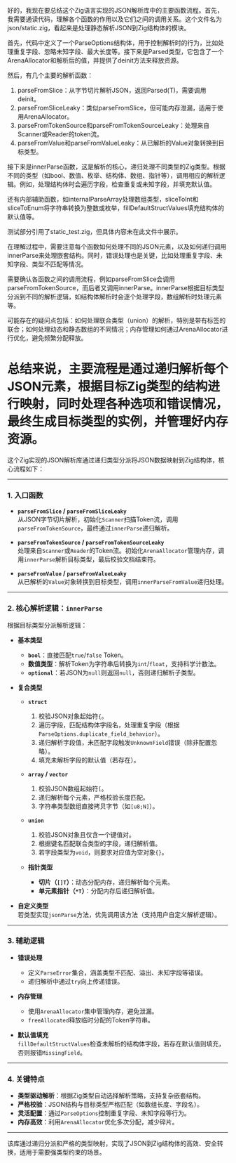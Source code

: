 好的，我现在要总结这个Zig语言实现的JSON解析库中的主要函数流程。首先，我需要通读代码，理解各个函数的作用以及它们之间的调用关系。这个文件名为json/static.zig，看起来是处理静态解析JSON到Zig结构体的模块。

首先，代码中定义了一个ParseOptions结构体，用于控制解析时的行为，比如处理重复字段、忽略未知字段、最大长度等。接下来是Parsed类型，它包含了一个ArenaAllocator和解析后的值，并提供了deinit方法来释放资源。

然后，有几个主要的解析函数：
1. parseFromSlice：从字节切片解析JSON，返回Parsed(T)，需要调用deinit。
2. parseFromSliceLeaky：类似parseFromSlice，但可能内存泄漏，适用于使用ArenaAllocator。
3. parseFromTokenSource和parseFromTokenSourceLeaky：处理来自Scanner或Reader的token流。
4. parseFromValue和parseFromValueLeaky：从已解析的Value对象转换到目标类型。

接下来是innerParse函数，这是解析的核心，递归处理不同类型的Zig类型。根据不同的类型（如bool、数值、枚举、结构体、数组、指针等），调用相应的解析逻辑。例如，处理结构体时会遍历字段，检查重复或未知字段，并填充默认值。

还有内部辅助函数，如internalParseArray处理数组类型，sliceToInt和sliceToEnum将字符串转换为整数或枚举，fillDefaultStructValues填充结构体的默认值等。

测试部分引用了static_test.zig，但具体内容未在此文件中展示。

在理解过程中，需要注意每个函数如何处理不同的JSON元素，以及如何递归调用innerParse来处理嵌套结构。同时，错误处理也是关键，比如处理重复字段、未知字段、类型不匹配等情况。

需要确认各函数之间的调用流程，例如parseFromSlice会调用parseFromTokenSource，而后者又调用innerParse。innerParse根据目标类型分派到不同的解析逻辑，如结构体解析时会逐个处理字段，数组解析时处理元素等。

可能存在的疑问点包括：如何处理联合类型（union）的解析，特别是带有标签的联合；如何处理动态和静态数组的不同情况；内存管理如何通过ArenaAllocator进行优化，避免频繁分配释放。

总结来说，主要流程是通过递归解析每个JSON元素，根据目标Zig类型的结构进行映射，同时处理各种选项和错误情况，最终生成目标类型的实例，并管理好内存资源。
================================================
这个Zig实现的JSON解析库通过递归类型分派将JSON数据映射到Zig结构体，核心流程如下：

---

### **1. 入口函数**
- **`parseFromSlice` / `parseFromSliceLeaky`**  
  从JSON字节切片解析，初始化`Scanner`扫描Token流，调用`parseFromTokenSource`，最终通过`innerParse`递归解析。

- **`parseFromTokenSource` / `parseFromTokenSourceLeaky`**  
  处理来自`Scanner`或`Reader`的Token流。初始化`ArenaAllocator`管理内存，调用`innerParse`解析目标类型，最后校验文档结束符。

- **`parseFromValue` / `parseFromValueLeaky`**  
  从已解析的`Value`对象转换到目标类型，调用`innerParseFromValue`递归处理。

---

### **2. 核心解析逻辑：`innerParse`**
根据目标类型分派解析逻辑：

- **基本类型**  
  - **`bool`**：直接匹配`true`/`false` Token。  
  - **数值类型**：解析Token为字符串后转换为`int`/`float`，支持科学计数法。  
  - **`optional`**：若JSON为`null`则返回`null`，否则递归解析子类型。

- **复合类型**  
  - **`struct`**  
    1. 校验JSON对象起始符`{`。  
    2. 遍历字段，匹配结构体字段名，处理重复字段（根据`ParseOptions.duplicate_field_behavior`）。  
    3. 递归解析字段值，未匹配字段触发`UnknownField`错误（除非配置忽略）。  
    4. 填充未解析字段的默认值（若存在）。  

  - **`array` / `vector`**  
    1. 校验JSON数组起始符`[`。  
    2. 递归解析每个元素，严格校验长度匹配。  
    3. 字符串类型数组直接拷贝字节（如`[u8;N]`）。  

  - **`union`**  
    1. 校验JSON对象且仅含一个键值对。  
    2. 根据键名匹配联合类型的字段，递归解析值。  
    3. 若字段类型为`void`，则要求对应值为空对象`{}`。  

  - **指针类型**  
    - **切片（`[]T`）**：动态分配内存，递归解析每个元素。  
    - **单元素指针（`*T`）**：分配内存后递归解析值。  

- **自定义类型**  
  若类型实现`jsonParse`方法，优先调用该方法（支持用户自定义解析逻辑）。

---

### **3. 辅助逻辑**
- **错误处理**  
  - 定义`ParseError`集合，涵盖类型不匹配、溢出、未知字段等错误。  
  - 递归解析中通过`try`向上传递错误。  

- **内存管理**  
  - 使用`ArenaAllocator`集中管理内存，避免泄漏。  
  - `freeAllocated`释放临时分配的Token字符串。  

- **默认值填充**  
  `fillDefaultStructValues`检查未解析的结构体字段，若存在默认值则填充，否则报错`MissingField`。

---

### **4. 关键特点**
- **类型驱动解析**：根据Zig类型自动选择解析策略，支持复杂嵌套结构。  
- **严格校验**：JSON结构与目标类型严格匹配（如数组长度、字段名）。  
- **灵活配置**：通过`ParseOptions`控制重复字段、未知字段等行为。  
- **内存高效**：利用`ArenaAllocator`优化多次分配，减少碎片。  

---

该库通过递归分派和严格的类型映射，实现了JSON到Zig结构体的高效、安全转换，适用于需要强类型约束的场景。